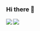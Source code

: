 ### Hi there 👋



<a href="https://github.com/LyorDev/github-readme-stats"> 
  <img align="left" src="https://github-readme-stats.vercel.app/api?username=LyorDev&count_private=true&show_icons=true&theme=dracula" />
</a>
<a href="https://github.com/LyorDev/github-readme-stats">
  <img align="left" src="https://github-readme-stats.vercel.app/api/top-langs/?username=LyorDev&theme=dracula" />
</a>
